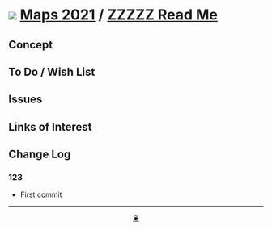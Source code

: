 # [![](https://theo-armour.github.io/maps-2021/lib/assets/icons/mark-github.svg )](https://github.com/theo-armour/maps-2021/ "Source code on GitHub" ) [Maps 2021]( https://theo-armour.github.io/maps-2021/ "Home page" ) / [ZZZZZ Read Me]( https://theo-armour.github.io/maps-2021/#lib/xxxxx/README.md)


<!--@@@
<div class=iframe-resize ><iframe src=https://theo-armour.github.io/maps-2021/ xxxxx/ height=100% width=100% ></iframe></div>
_"ZZZZZ" in a resizable window. One finger to rotate. Two to zoom._


### Full Screen: [ZZZZZ]( https://theo-armour.github.io/maps-2021/xxxxx/ )
@@@-->


## Concept


## To Do / Wish List


## Issues


## Links of Interest


## Change Log


### 123

* First commit


***

<center title="Hello! Click me to go up to the top" ><a class=aDingbat href=javascript:window.scrollTo(0,0);> ❦ </a></center>

